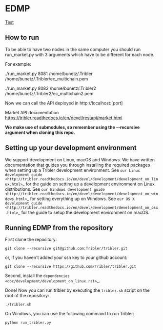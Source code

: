 # EDMP

[Test](#running-edmp-from-the-repository)

## How to run
To be able to have two nodes in the same computer you should run run_market.py with 3 arguments which have to be different for each node.

For example:

./run_market.py 8081 /home/bunetz/.Tribler /home/bunetz/.Tribler/ec_multichain.pem

./run_market.py 8082 /home/bunetz/.Tribler2 /home/bunetz/.Tribler2/ec_multichain2.pem

Now we can call the API deployed in http://localhost:[port]

Market API documentation https://tribler.readthedocs.io/en/devel/restapi/market.html

**We make use of submodules, so remember using the --recursive argument when cloning this repo.**

## Setting up your development environment

We support development on Linux, macOS and Windows. We have written documentation that guides you through installing the required packages when setting up a Tribler development environment. See `our Linux development guide <http://tribler.readthedocs.io/en/devel/development/development_on_linux.html>`_ for the guide on setting up a development environment on Linux distributions. See `our Windows development guide <http://tribler.readthedocs.io/en/devel/development/development_on_windows.html>`_ for setting everything up on Windows. See `our OS X development guide <http://tribler.readthedocs.io/en/devel/development/development_on_osx.html>`_ for the guide to setup the development environment on macOS.

## Running EDMP from the repository

First clone the repository:

```
git clone --recursive git@github.com:Tribler/tribler.git
```

or, if you haven't added your ssh key to your github account:

```
git clone --recursive https://github.com/Tribler/tribler.git
```

Second, install the `dependencies <doc/development/development_on_linux.rst>`_.

Done!
Now you can run tribler by executing the ``tribler.sh`` script on the root of the repository:

```
./tribler.sh
```
    
On Windows, you can use the following command to run Tribler:

```
python run_tribler.py
```
